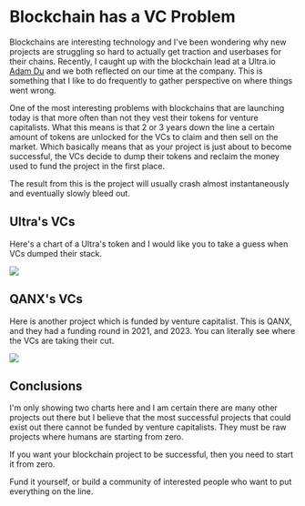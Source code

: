 # Blockchain has a VC Problem

Blockchains are interesting technology and I've been wondering why new projects are struggling so hard to actually get traction and userbases for their chains. Recently, I caught up with the blockchain lead at a Ultra.io [Adam Du](https://www.linkedin.com/in/adam-d-7aa5b270/) and we both reflected on our time at the company. This is something that I like to do frequently to gather perspective on where things went wrong.

One of the most interesting problems with blockchains that are launching today is that more often than not they vest their tokens for venture capitalists. What this means is that 2 or 3 years down the line a certain amount of tokens are unlocked for the VCs to claim and then sell on the market. Which basically means that as your project is just about to become successful, the VCs decide to dump their tokens and reclaim the money used to fund the project in the first place.

The result from this is the project will usually crash almost instantaneously and eventually slowly bleed out.

## Ultra's VCs

Here's a chart of a Ultra's token and I would like you to take a guess when VCs dumped their stack.

![](https://github.com/user-attachments/assets/a203e2e6-0192-42f8-87c5-b24f903002af)

## QANX's VCs

Here is another project which is funded by venture capitalist. This is QANX, and they had a funding round in 2021, and 2023. You can literally see where the VCs are taking their cut.

![](https://github.com/user-attachments/assets/30f34c5a-8f5c-4a3c-b2af-8ff609c22a82)

## Conclusions

I'm only showing two charts here and I am certain there are many other projects out there but I believe that the most successful projects that could exist out there cannot be funded by venture capitalists. They must be raw projects where humans are starting from zero.

If you want your blockchain project to be successful, then you need to start it from zero.

Fund it yourself, or build a community of interested people who want to put everything on the line.
